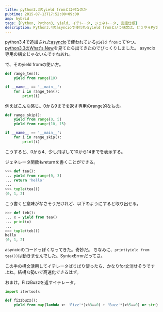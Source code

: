 ```yaml
---
title: python3.3のyield fromとは何なのか
pubtime: 2015-07-13T17:52:00+09:00
amp: hybrid
tags: [Python, Python3, yield, イテレータ, ジェネレータ, 言語仕様]
description: Python3.4のasyncioで使われるyield fromという構文は、どうやらPython3.3で既に導入されていたようです。asyncio以外の場面での使い方について調べてみました。
---
```


python3.4で追加された[asyncio](http://docs.python.jp/3/library/asyncio.html)で使われている`yield from`ってやつ。
[python3.3のWhat's New](http://docs.python.jp/3.3/whatsnew/3.3.html)を見てたら出てきたのでびっくりしました。
asyncio専用の構文じゃないんですねあれ。

で、そのyield fromの使い方。
``` python
def range_ten():
    yield from range(10)

if __name__ == '__main__':
    for i in range_ten():
        print(i)
```
例えばこんな感じ。0から9までを返す専用のrange的なもの。

``` python
def range_skip():
    yield from range(0, 5)
    yield from range(10, 15)

if __name__ == '__main__':
    for i in range_skip():
        print(i)
```
こうすると、0から4、少し飛ばして10から14までを表示する。

ジェネレータ関数もreturnを書くことができる。
``` python
>>> def tea():
...	yield from range(0, 3)
...	return 'hello'
...
>>> tuple(tea())
(0, 1, 2)
```
こう書くと意味がなさそうだけれど、以下のようにすると取り出せる。
``` python
>>> def teb():
...	x = yield from tea()
...	print(x)
...
>>> tuple(teb())
hello
(0, 1, 2)
```
asyncioのコードっぽくなってきた。奇妙だ。
ちなみに、`print(yield from tea())`は動きませんでした。SyntaxErrorだってさ。

この手の構文活用してイテレータばりばり使ったら、かなりfor文消せそうですよね。結構な勢いで高速化できるはず。


おまけ。FizzBuzzを返すイテレータ。
``` python
import itertools

def fizzbuzz():
    yield from map(lambda x: 'Fizz'*(x%3==0) + 'Buzz'*(x%5==0) or str(x), itertools.count(1))
```
